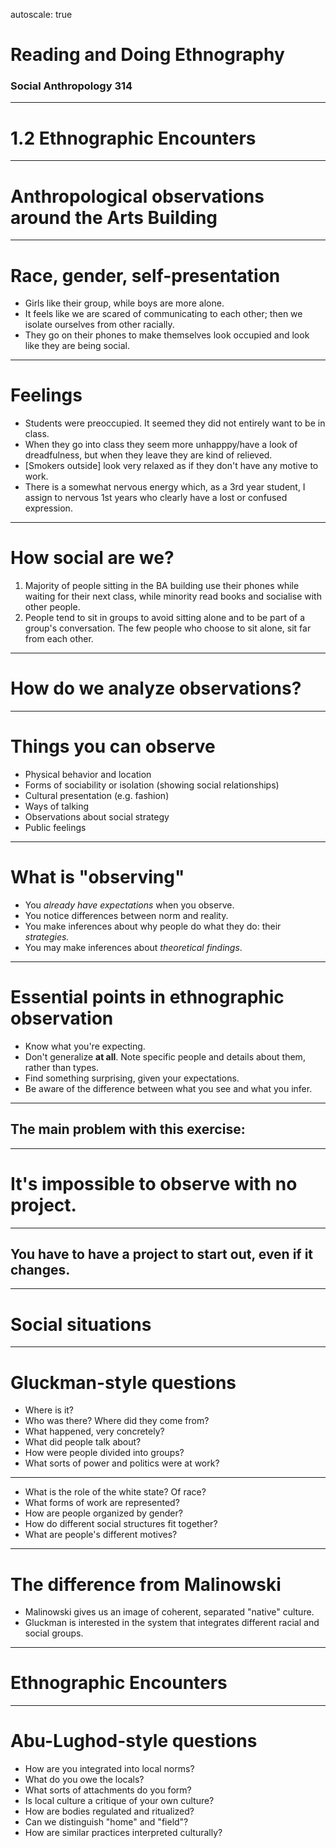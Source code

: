 autoscale: true

# Reading and Doing Ethnography

### Social Anthropology 314

---

# 1.2 Ethnographic Encounters

---

# Anthropological observations around the Arts Building

---

# Race, gender, self-presentation

- Girls like their group, while boys are more alone.
- It feels like we are scared of communicating to each other; then we isolate ourselves from other racially.
- They go on their phones to make themselves look occupied and look like they are being social.

---

# Feelings

- Students were preoccupied. It seemed they did not entirely want to be in class.
- When they go into class they seem more unhapppy/have a look of dreadfulness, but when they leave they are kind of relieved.
- [Smokers outside] look very relaxed as if they don't have any motive to work.
- There is a somewhat nervous energy which, as a 3rd year student, I assign to nervous 1st years who clearly have a lost or confused expression.

---

# How social are we?

1. Majority of people sitting in the BA building use their phones while waiting for their next class, while minority read books and socialise with other people.
2. People tend to sit in groups to avoid sitting alone and to be part of a group's conversation. The few people who choose to sit alone, sit far from each other.

---

# How do we analyze observations?

---

# Things you can observe

- Physical behavior and location
- Forms of sociability or isolation (showing social relationships)
- Cultural presentation (e.g. fashion)
- Ways of talking
- Observations about social strategy
- Public feelings

---

# What is "observing"

- You *already have expectations* when you observe.
- You notice differences between norm and reality.
- You make inferences about why people do what they do: their *strategies.*
- You may make inferences about *theoretical findings*.

---
 
# Essential points in ethnographic observation

- Know what you're expecting.
- Don't generalize **at all**. Note specific people and details about them, rather than types.
- Find something surprising, given your expectations.
- Be aware of the difference between what you see and what you infer.

---

## The main problem with this exercise:

---

# It's impossible to observe with no project.

---

## You have to have a project to start out, even if it changes.

---

# Social situations

---

# Gluckman-style questions

- Where is it?
- Who was there? Where did they come from?
- What happened, very concretely?
- What did people talk about?
- How were people divided into groups?
- What sorts of power and politics were at work?

---

- What is the role of the white state? Of race?
- What forms of work are represented?
- How are people organized by gender?
- How do different social structures fit together?
- What are people's different motives?

---

# The difference from Malinowski

- Malinowski gives us an image of coherent, separated "native" culture.
- Gluckman is interested in the system that integrates different racial and social groups.

---

# Ethnographic Encounters

---

# Abu-Lughod-style questions

- How are you integrated into local norms?
- What do you owe the locals?
- What sorts of attachments do you form?
- Is local culture a critique of your own culture?
- How are bodies regulated and ritualized?
- Can we distinguish "home" and "field"?
- How are similar practices interpreted culturally?
